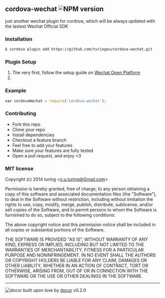 ## cordova-wechat ![NPM version](https://img.shields.io/npm/v/cordova-wechat.svg?style=flat) 

just another wechat plugin for cordova, which will be always updated with the lastest Wechat Official SDK

### Installation
```bash
$ cordova plugin add https://github.com/turingou/cordova-wechat.git
```

### Plugin Setup

1. The very first, follow the setup guide on [Wechat Open Platform](https://open.weixin.qq.com/cgi-bin/frame?t=resource/res_main_tmpl&verify=1&lang=zh_CN)
2. 

### Example
```js
var cordovaWechat = require('cordova-wechat');
```

### Contributing
- Fork this repo
- Clone your repo
- Install dependencies
- Checkout a feature branch
- Feel free to add your features
- Make sure your features are fully tested
- Open a pull request, and enjoy <3

### MIT license
Copyright (c) 2014 turing &lt;o.u.turing@Gmail.com&gt;

Permission is hereby granted, free of charge, to any person obtaining a copy
of this software and associated documentation files (the &quot;Software&quot;), to deal
in the Software without restriction, including without limitation the rights
to use, copy, modify, merge, publish, distribute, sublicense, and/or sell
copies of the Software, and to permit persons to whom the Software is
furnished to do so, subject to the following conditions:

The above copyright notice and this permission notice shall be included in
all copies or substantial portions of the Software.

THE SOFTWARE IS PROVIDED &quot;AS IS&quot;, WITHOUT WARRANTY OF ANY KIND, EXPRESS OR
IMPLIED, INCLUDING BUT NOT LIMITED TO THE WARRANTIES OF MERCHANTABILITY,
FITNESS FOR A PARTICULAR PURPOSE AND NONINFRINGEMENT. IN NO EVENT SHALL THE
AUTHORS OR COPYRIGHT HOLDERS BE LIABLE FOR ANY CLAIM, DAMAGES OR OTHER
LIABILITY, WHETHER IN AN ACTION OF CONTRACT, TORT OR OTHERWISE, ARISING FROM,
OUT OF OR IN CONNECTION WITH THE SOFTWARE OR THE USE OR OTHER DEALINGS IN
THE SOFTWARE.

---
![docor](https://raw.githubusercontent.com/turingou/docor/master/docor.png)
built upon love by [docor](https://github.com/turingou/docor.git) v0.2.0